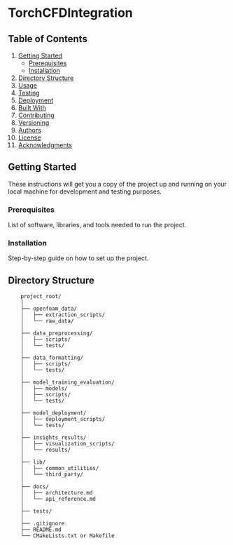 # TorchCFDIntegration

## Table of Contents

1. [Getting Started](#getting-started)
    - [Prerequisites](#prerequisites)
    - [Installation](#installation)
2. [Directory Structure](#directory-structure)
3. [Usage](#usage)
4. [Testing](#testing)
5. [Deployment](#deployment)
6. [Built With](#built-with)
7. [Contributing](#contributing)
8. [Versioning](#versioning)
9. [Authors](#authors)
10. [License](#license)
11. [Acknowledgments](#acknowledgments)

## Getting Started

These instructions will get you a copy of the project up and running on your local machine for development and testing purposes.

### Prerequisites

List of software, libraries, and tools needed to run the project.

### Installation

Step-by-step guide on how to set up the project.

## Directory Structure

```
    project_root/
    │
    ├── openfoam_data/
    │   ├── extraction_scripts/
    │   └── raw_data/
    │
    ├── data_preprocessing/
    │   ├── scripts/
    │   └── tests/
    │
    ├── data_formatting/
    │   ├── scripts/
    │   └── tests/
    │
    ├── model_training_evaluation/
    │   ├── models/
    │   ├── scripts/
    │   └── tests/
    │
    ├── model_deployment/
    │   ├── deployment_scripts/
    │   └── tests/
    │
    ├── insights_results/
    │   ├── visualization_scripts/
    │   └── results/
    │
    ├── lib/
    │   ├── common_utilities/
    │   └── third_party/
    │
    ├── docs/
    │   ├── architecture.md
    │   └── api_reference.md
    │
    ├── tests/
    │
    ├── .gitignore
    ├── README.md
    └── CMakeLists.txt or Makefile
```
